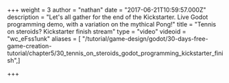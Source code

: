 +++
weight = 3
author = "nathan"
date = "2017-06-21T10:59:57.000Z"
description = "Let's all gather for the end of the Kickstarter. Live Godot programming demo, with a variation on the mythical Pong!"
title = "Tennis on steroids? Kickstarter finish stream"
type = "video"
videoid = "wc_eFss1unk"
aliases = [ "/tutorial/game-design/godot/30-days-free-game-creation-tutorial/chapter5/30_tennis_on_steroids_godot_programming_kickstarter_finish",]

+++
